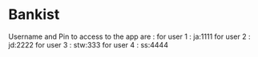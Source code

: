 # Bankist
Username and Pin to access to the app are : 
for user 1 : ja:1111
for user 2 : jd:2222
for user 3 : stw:333
for user 4 : ss:4444
